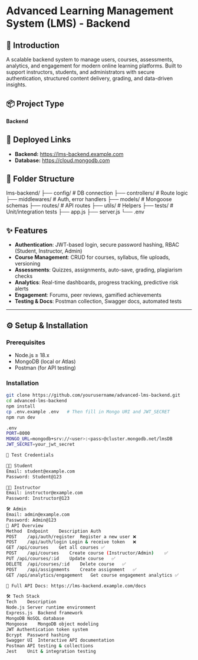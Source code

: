 # Advanced Learning Management System (LMS) - Backend

## 🧠 Introduction
A scalable backend system to manage users, courses, assessments, analytics, and engagement for modern online learning platforms. Built to support instructors, students, and administrators with secure authentication, structured content delivery, grading, and data-driven insights.

## 📦 Project Type
**Backend**

## 🚀 Deployed Links
- **Backend:** https://lms-backend.example.com
- **Database:** https://cloud.mongodb.com

## 📁 Folder Structure
lms-backend/
├── config/ # DB connection
├── controllers/ # Route logic
├── middlewares/ # Auth, error handlers
├── models/ # Mongoose schemas
├── routes/ # API routes
├── utils/ # Helpers
├── tests/ # Unit/integration tests
├── app.js
├── server.js
└── .env

## ✨ Features
- **Authentication**: JWT-based login, secure password hashing, RBAC (Student, Instructor, Admin)
- **Course Management**: CRUD for courses, syllabus, file uploads, versioning
- **Assessments**: Quizzes, assignments, auto-save, grading, plagiarism checks
- **Analytics**: Real-time dashboards, progress tracking, predictive risk alerts
- **Engagement**: Forums, peer reviews, gamified achievements
- **Testing & Docs**: Postman collection, Swagger docs, automated tests

---

## ⚙️ Setup & Installation

### Prerequisites
- Node.js ≥ 18.x
- MongoDB (local or Atlas)
- Postman (for API testing)

### Installation
```bash
git clone https://github.com/yourusername/advanced-lms-backend.git
cd advanced-lms-backend
npm install
cp .env.example .env   # Then fill in Mongo URI and JWT_SECRET
npm run dev

.env
PORT=8000
MONGO_URL=mongodb+srv://<user>:<pass>@cluster.mongodb.net/lmsDB
JWT_SECRET=your_jwt_secret

🔐 Test Credentials

👩‍🎓 Student
Email: student@example.com
Password: Student@123

👨‍🏫 Instructor
Email: instructor@example.com
Password: Instructor@123

🛠 Admin
Email: admin@example.com
Password: Admin@123
📌 API Overview
Method	Endpoint	Description	Auth
POST	/api/auth/register	Register a new user	❌
POST	/api/auth/login	Login & receive token	❌
GET	/api/courses	Get all courses	✅
POST	/api/courses	Create course (Instructor/Admin)	✅
PUT	/api/courses/:id	Update course	✅
DELETE	/api/courses/:id	Delete course	✅
POST	/api/assignments	Create assignment	✅
GET	/api/analytics/engagement	Get course engagement analytics	✅

📘 Full API Docs: https://lms-backend.example.com/docs

🛠 Tech Stack
Tech	Description
Node.js	Server runtime environment
Express.js	Backend framework
MongoDB	NoSQL database
Mongoose	MongoDB object modeling
JWT	Authentication token system
Bcrypt	Password hashing
Swagger UI	Interactive API documentation
Postman	API testing & collections
Jest	Unit & integration testing
